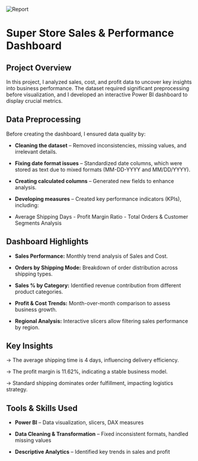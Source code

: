 ![Report](https://github.com/user-attachments/assets/41a4eb29-b1bd-4d1c-84f4-686a07e30ab8)

# Super Store Sales & Performance Dashboard
## Project Overview
In this project, I analyzed sales, cost, and profit data to uncover key insights into business performance. The dataset required significant preprocessing before visualization, and I developed an interactive Power BI dashboard to display crucial metrics.

## Data Preprocessing
Before creating the dashboard, I ensured data quality by:

 - **Cleaning the dataset** – Removed inconsistencies, missing values, and irrelevant details.

- **Fixing date format issues** – Standardized date columns, which were stored as text due to mixed formats (MM-DD-YYYY and MM/DD/YYYY).

- **Creating calculated columns** – Generated new fields to enhance analysis.

- **Developing measures** – Created key performance indicators (KPIs), including:

- Average Shipping Days - Profit Margin Ratio - Total Orders & Customer Segments Analysis

## Dashboard Highlights
 - **Sales Performance:** Monthly trend analysis of Sales and Cost.

- **Orders by Shipping Mode:** Breakdown of order distribution across shipping types.

- **Sales % by Category:** Identified revenue contribution from different product categories.

- **Profit & Cost Trends:** Month-over-month comparison to assess business growth.

- **Regional Analysis:** Interactive slicers allow filtering sales performance by region.

## Key Insights
-> The average shipping time is 4 days, influencing delivery efficiency.

-> The profit margin is 11.62%, indicating a stable business model.

-> Standard shipping dominates order fulfillment, impacting logistics strategy.

## Tools & Skills Used
- **Power BI** – Data visualization, slicers, DAX measures

- **Data Cleaning & Transformation** – Fixed inconsistent formats, handled missing values

- **Descriptive Analytics** – Identified key trends in sales and profit

